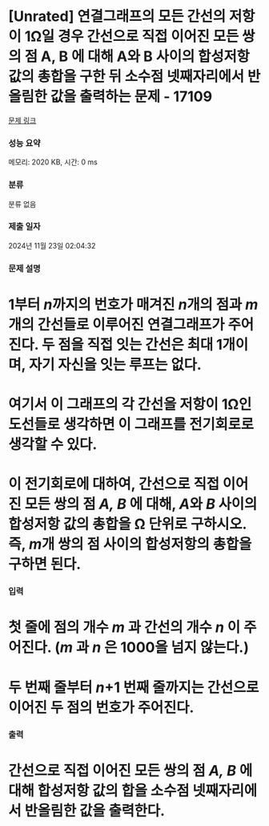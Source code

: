 # [Unrated] 연결그래프의 모든 간선의 저항이 1Ω일 경우 간선으로 직접 이어진 모든 쌍의 점 A, B 에 대해 A와 B 사이의 합성저항 값의 총합을 구한 뒤 소수점 넷째자리에서 반올림한 값을 출력하는 문제 - 17109 

[문제 링크](https://www.acmicpc.net/problem/17109) 

### 성능 요약

메모리: 2020 KB, 시간: 0 ms

### 분류

분류 없음

### 제출 일자

2024년 11월 23일 02:04:32

### 문제 설명

<h1 dir="ltr"><b id="docs-internal-guid-680b364c-7fff-23a1-d9f4-d55d49af48cf">1부터 <em>n</em>까지의 번호가 매겨진 <em>n</em>개의 점과 <em>m</em>개의 간선들로 이루어진 연결그래프가 주어진다. 두 점을 직접 잇는 간선은 최대 1개이며, 자기 자신을 잇는 루프는 없다. </b></h1>

<h1 dir="ltr"><b>여기서 이 그래프의 각 간선을 저항이 1Ω인 도선들로 생각하면 이 그래프를 전기회로로 생각할 수 있다.</b></h1>

<h1 dir="ltr"><b id="docs-internal-guid-680b364c-7fff-23a1-d9f4-d55d49af48cf">이 전기회로에 대하여, 간선으로 직접 이어진 모든 쌍의 점 <em>A, B </em>에 대해, <em>A</em>와 <em>B</em> 사이의 합성저항 값의 총합을 Ω 단위로 구하시오. 즉, <em>m</em>개 쌍의 점 사이의 합성저항의 총합을 구하면 된다.</b></h1>

### 입력 

 <h1 dir="ltr"><b id="docs-internal-guid-f3048aab-7fff-8d45-6dd6-5db8242fcb0a">첫 줄에 점의 개수 <em>m </em>과 간선의 개수 <em>n </em>이 주어진다. (</b><strong><em>m </em>과<em> n</em> 은 1000을 넘지 않는다.)</strong></h1>

<h1 dir="ltr"><b id="docs-internal-guid-f3048aab-7fff-8d45-6dd6-5db8242fcb0a">두 번째 줄부터 <em>n</em>+1 번째 줄까지는 간선으로 이어진 두 점의 번호가 주어진다.</b></h1>

### 출력 

 <h1 dir="ltr"><b id="docs-internal-guid-eb4308cb-7fff-cced-4b15-394539040d89">간선으로 직접 이어진 모든 쌍의 점 <em>A, B </em>에 대해 합성저항 값의 합을 소수점 넷째자리에서 반올림한 값을 출력한다.</b></h1>

